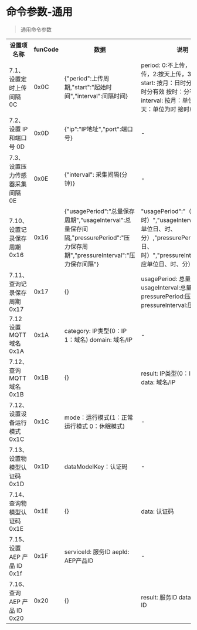 # 命令参数-通用

> 通用命令参数

<table>
    <tr>
        <th style="width:250px;">设置项名称</th>
        <th style="width:60px;">funCode</th>
        <th style="width:200px;">数据</th>
        <th style="width:300px;">说明</th>
    </tr>
    <tr>
        <td>7.1、设置定时上传间隔 0C</td>
        <td>0x0C</td>
        <td>{"period":上传周期,"start":"起始时间","interval":间隔时间}</td>
        <td>period: 0:不上传，1:按月上传，2:按天上传，3:按时上传 start: 按月：日时分有效 按天：时分有效 按时：分有效 interval: 按月：单位为天 按天：单位为时 接时单位为分钟</td>
    </tr>
    <tr>
        <td>7.2、设置 IP 和端口号 0D</td>
        <td>0x0D</td>
        <td>{"ip":"IP地址","port":端口号}</td>
        <td>-</td>
    </tr>
    <tr>
        <td>7.3、设置压力传感器采集间隔 0E</td>
        <td>0x0E</td>
        <td>{"interval": 采集间隔(分钟)}</td>
        <td>-</td>
    </tr>
    <tr>
        <td>7.10、设置记录保存周期 0x16</td>
        <td>0x16</td>
        <td>{"usagePeriod":"总量保存周期","usageInterval":总量保存间隔,"pressurePeriod":"压力保存周期","pressureInterval":"压力保存间隔"}</td>
        <td>"usagePeriod":"（月、日、时）","usageInterval":（对应单位日、时、分）,"pressurePeriod":"（月、日、时）","pressureInterval":"（对应单位日、时、分）"</td>
    </tr>
    <tr>
        <td>7.11、查询记录保存周期 0x17</td>
        <td>0x17</td>
        <td>{}</td>
        <td>usagePeriod: 总量保存周期 usageInterval:总量保存间隔 pressurePeriod:压力保存周期 pressureInterval:压力保存间隔</td>
    </tr>
    <tr>
        <td>7.12 设置MQTT域名 0x1A</td>
        <td>0x1A</td>
        <td>category: IP类型(0：IP 1：域名) domain: 域名/IP</td>
        <td>-</td>
    </tr>
    <tr>
        <td>7.12、查询 MQTT 域名 0x1B</td>
        <td>0x1B</td>
        <td>{}</td>
        <td>result: IP类型(0：IP 1：域名) data: 域名/IP</td>
    </tr>
    <tr>
        <td>7.12、设置设备运行模式 0x1C</td>
        <td>0x1C</td>       
        <td>mode：运行模式(1：正常运行模式 0：休眠模式)</td>
         <td>-</td>
    </tr>
    <tr>
        <td>7.13、设置物模型认证码 0x1D</td>
        <td>0x1D</td>
        <td>dataModelKey：认证码</td>
        <td>-</td>
    </tr>
    <tr>
        <td>7.14、查询物模型认证码 0x1E</td>
        <td>0x1E</td>
        <td>{}</td>
        <td>data: 认证码</td>
    </tr>
    <tr>
        <td>7.15、设置 AEP 产品 ID 0x1f</td>
        <td>0x1F</td>
        <td>serviceId: 服务ID aepId: AEP产品ID</td>
        <td>-</td>
    </tr>
    <tr>
        <td>7.16、查询 AEP 产品 ID 0x20</td>
        <td>0x20</td>        
        <td>{}</td>
        <td>result: 服务ID data: AEP 产品 ID</td>
    </tr>
</table>